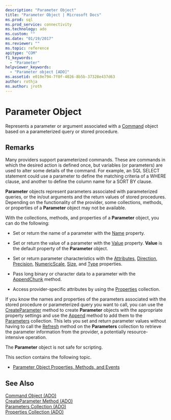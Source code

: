 ```yaml
---
description: "Parameter Object"
title: "Parameter Object | Microsoft Docs"
ms.prod: sql
ms.prod_service: connectivity
ms.technology: ado
ms.custom: ""
ms.date: "01/19/2017"
ms.reviewer: ""
ms.topic: reference
apitype: "COM"
f1_keywords: 
  - "Parameter"
helpviewer_keywords: 
  - "Parameter object [ADO]"
ms.assetid: e010e794-7f0f-4026-8b5b-37328e437d63
author: rothja
ms.author: jroth
---
```

# Parameter Object
Represents a parameter or argument associated with a [Command](./command-object-ado.md) object based on a parameterized query or stored procedure.  
  
## Remarks  
 Many providers support parameterized commands. These are commands in which the desired action is defined once, but variables (or parameters) are used to alter some details of the command. For example, an SQL SELECT statement could use a parameter to define the matching criteria of a WHERE clause, and another to define the column name for a SORT BY clause.  
  
 **Parameter** objects represent parameters associated with parameterized queries, or the in/out arguments and the return values of stored procedures. Depending on the functionality of the provider, some collections, methods, or properties of a **Parameter** object may not be available.  
  
 With the collections, methods, and properties of a **Parameter** object, you can do the following:  
  
-   Set or return the name of a parameter with the [Name](./name-property-ado.md) property.  
  
-   Set or return the value of a parameter with the [Value](./value-property-ado.md) property. **Value** is the default property of the **Parameter** object.  
  
-   Set or return parameter characteristics with the [Attributes](./attributes-property-ado.md), [Direction](./direction-property.md), [Precision](./precision-property-ado.md), [NumericScale](./numericscale-property-ado.md), [Size](./size-property-ado-parameter.md), and [Type](./type-property-ado.md) properties.  
  
-   Pass long binary or character data to a parameter with the [AppendChunk](./appendchunk-method-ado.md) method.  
  
-   Access provider-specific attributes by using the [Properties](./properties-collection-ado.md) collection.  
  
 If you know the names and properties of the parameters associated with the stored procedure or parameterized query you want to call, you can use the [CreateParameter](./createparameter-method-ado.md) method to create **Parameter** objects with the appropriate property settings and use the [Append](./append-method-ado.md) method to add them to the [Parameters](./parameters-collection-ado.md) collection. This lets you set and return parameter values without having to call the [Refresh](./refresh-method-ado.md) method on the **Parameters** collection to retrieve the parameter information from the provider, a potentially resource-intensive operation.  
  
 The **Parameter** object is not safe for scripting.  
  
 This section contains the following topic.  
  
-   [Parameter Object Properties, Methods, and Events](./parameter-object-properties-methods-and-events.md)  
  
## See Also  
 [Command Object (ADO)](./command-object-ado.md)   
 [CreateParameter Method (ADO)](./createparameter-method-ado.md)   
 [Parameters Collection (ADO)](./parameters-collection-ado.md)   
 [Properties Collection (ADO)](./properties-collection-ado.md)